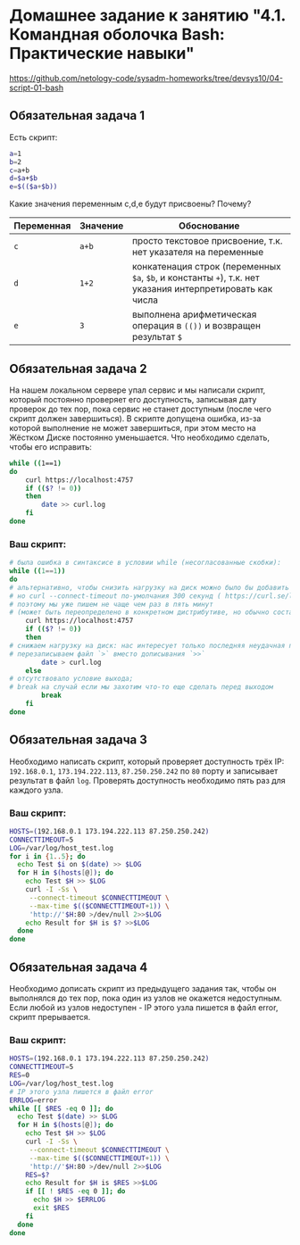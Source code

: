 # Домашнее задание к занятию "4.1. Командная оболочка Bash: Практические навыки"
https://github.com/netology-code/sysadm-homeworks/tree/devsys10/04-script-01-bash
## Обязательная задача 1

Есть скрипт:
```bash
a=1
b=2
c=a+b
d=$a+$b
e=$(($a+$b))
```

Какие значения переменным c,d,e будут присвоены? Почему?

| Переменная  | Значение | Обоснование |
| ------------- | ------------- | ------------- |
| `c`  | `a+b`  | просто текстовое присвоение, т.к. нет указателя на переменные |
| `d`  | `1+2`  | конкатенация строк (переменных `$a`, `$b`, и константы `+`), т.к. нет указания интерпретировать как числа |
| `e`  | `3`  | выполнена арифметическая операция в `(())` и возвращен результат `$` |


## Обязательная задача 2
На нашем локальном сервере упал сервис и мы написали скрипт, который постоянно проверяет его доступность, записывая дату проверок до тех пор, пока сервис не станет доступным (после чего скрипт должен завершиться). В скрипте допущена ошибка, из-за которой выполнение не может завершиться, при этом место на Жёстком Диске постоянно уменьшается. Что необходимо сделать, чтобы его исправить:
```bash
while ((1==1)
do
	curl https://localhost:4757
	if (($? != 0))
	then
		date >> curl.log
	fi
done
```

### Ваш скрипт:
```bash
# была ошибка в синтаксисе в условии while (несогласованные скобки):
while ((1==1))
do
# альтернативно, чтобы снизить нагрузку на диск можно было бы добавить паузу, 
# но curl --connect-timeout по-умолчания 300 секунд ( https://curl.se/libcurl/c/CURLOPT_CONNECTTIMEOUT.html ), 
# поэтому мы уже пишем не чаще чем раз в пять минут
# (может быть переопределено в конкретном дистрибутиве, но обычно составляет время порядка минут)
	curl https://localhost:4757
	if (($? != 0))
	then
# снижаем нагрузку на диск: нас интересует только последняя неудачная проверка, 
# перезаписываем файл `>` вместо дописывания `>>`
		date > curl.log
	else
# отсутствовало условие выхода; 
# break на случай если мы захотим что-то еще сделать перед выходом 
	    break
	fi
done
```

## Обязательная задача 3
Необходимо написать скрипт, который проверяет доступность трёх IP: `192.168.0.1`, `173.194.222.113`, `87.250.250.242` по `80` порту и записывает результат в файл `log`. Проверять доступность необходимо пять раз для каждого узла.

### Ваш скрипт:
```bash
HOSTS=(192.168.0.1 173.194.222.113 87.250.250.242)
CONNECTTIMEOUT=5
LOG=/var/log/host_test.log
for i in {1..5}; do
  echo Test $i on $(date) >> $LOG
  for H in $(hosts[@]); do
    echo Test $H >> $LOG
    curl -I -Ss \
     --connect-timeout $CONNECTTIMEOUT \
     --max-time $(($CONNECTTIMEOUT+1)) \
     'http://'$H:80 >/dev/null 2>>$LOG
    echo Result for $H is $? >>$LOG
  done
done
```

## Обязательная задача 4
Необходимо дописать скрипт из предыдущего задания так, чтобы он выполнялся до тех пор, пока один из узлов не окажется недоступным. Если любой из узлов недоступен - IP этого узла пишется в файл error, скрипт прерывается.

### Ваш скрипт:
```bash
HOSTS=(192.168.0.1 173.194.222.113 87.250.250.242)
CONNECTTIMEOUT=5
RES=0
LOG=/var/log/host_test.log
# IP этого узла пишется в файл error
ERRLOG=error
while [[ $RES -eq 0 ]]; do
  echo Test $(date) >> $LOG
  for H in $(hosts[@]); do
    echo Test $H >> $LOG
    curl -I -Ss \
     --connect-timeout $CONNECTTIMEOUT \
     --max-time $(($CONNECTTIMEOUT+1)) \
     'http://'$H:80 >/dev/null 2>>$LOG
    RES=$?
    echo Result for $H is $RES >>$LOG
    if [[ ! $RES -eq 0 ]]; do
      echo $H >> $ERRLOG
      exit $RES
    fi
  done
done
```
